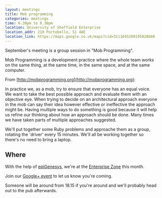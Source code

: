 ```yaml
---
layout: meetings
title: Mob programming
categories: meetings
time: 6.30pm to 8.30pm
location: University of Sheffield Enterprise
location_addr: 210 Portobello, S1 4AE
location_link: https://maps.google.co.uk/maps?cid=3111695280195828660
---
```


September's meeting is a group session in "Mob Programming".

Mob Programming is a development practice where the whole team works on
the same thing, at the same time, in the same space, and at the same
computer.

From [http://mobprogramming.org](http://mobprogramming.org):

In practice we, as a mob, try to ensure that everyone has an equal
voice. We want to take the best possible approach and evaluate them with
an objective eye. When trying to decide on an architectural approach
everyone in the mob can say their idea however effective or ineffective
the approach might be. Having multiple ways to do something is good
because it will help us refine our thinking about how an approach should
be done. Many times we have taken parts of multiple approaches
suggested.

We'll put together some Ruby problems and approache them as a group, rotating
the 'driver' every 15 minutes. We'll all be working together so there's no
need to bring a laptop.

## Where

With the help of [epiGenesys](http://www.epigenesys.co.uk), we're at the
[Enterprise Zone](http://enterprise.shef.ac.uk/contact-us) this month.

Join our [Google+
event](https://plus.google.com/events/cj90oc8o55lq89jfk1mhsd9lb9g) to let us know you're coming.

Someone will be around from 18.15 if you're around and we'll probably head out to the pub afterwards.

